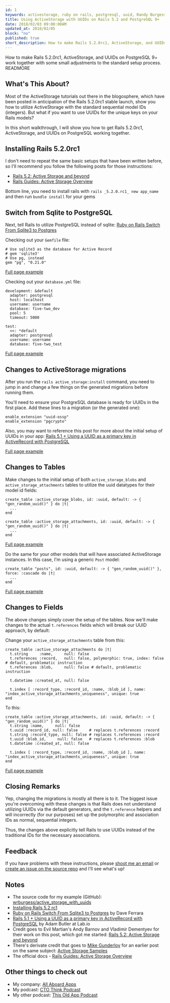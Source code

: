 ```yaml
---
id: 1
keywords: activestorage, ruby on rails, postgresql, uuid, Randy Burgess
title: Using ActiveStorage with UUIDs on Rails 5.2 and PostgreSQL 9+
date: 2018/02/03 09:00:00AM
updated_at: 2018/02/05
block: "no"
published: true
short_description: How to make Rails 5.2.0rc1, ActiveStorage, and UUIDs on PostgreSQL 9+ work together with some small adjustments to the standard setup process.
---
```


How to make Rails 5.2.0rc1, ActiveStorage, and UUIDs on PostgreSQL 9+ work together with some small adjustments to the standard setup process.
READMORE

## What's This About?

Most of the ActiveStorage tutorials out there in the blogosphere, which have been posted in anticipation of the Rails 5.2.0rc1 stable launch, show you how to utilize ActiveStorage with the standard sequential model IDs (integers). But what if you want to use UUIDs for the unique keys on your Rails models?

In this short walkthrough, I will show you how to get Rails 5.2.0rc1, ActiveStorage, and UUIDs on PostgreSQL working together.

## Installing Rails 5.2.0rc1

I don't need to repeat the same basic setups that have been written before, so I'll recommend you follow the following posts for those instructions:

- [Rails 5.2:
  Active Storage and beyond](https://evilmartians.com/chronicles/rails-5-2-active-storage-and-beyond)
- [Rails Guides: Active Storage Overview](http://edgeguides.rubyonrails.org/active_storage_overview.html)

Bottom line, you need to install rails with `rails _5.2.0.rc1_ new app_name` and then run `bundle install` for your gems

## Switch from Sqlite to PostgreSQL

Next, tell Rails to utilize PostgreSQL instead of sqlite: [Ruby on Rails Switch From Sqlite3 to Postgres](https://www.daveferrara1.com/ruby-in-rails-switch-from-sqlite3-to-postgres/)

Checking out your `Gemfile` file:

    # Use sqlite3 as the database for Active Record
    # gem 'sqlite3'
    # Use pg, instead
    gem "pg", "0.21.0"

[Full page example](https://github.com/wrburgess/active_storage_with_uuids/blob/master/Gemfile)

Checking out your `database.yml` file:

    development: &default
      adapter: postgresql
      host: localhost
      username: username
      database: five-two_dev
      pool: 5
      timeout: 5000

    test:
      <<: *default
      adapter: postgresql
      username: username
      database: five-two_test

[Full page example](https://github.com/wrburgess/active_storage_with_uuids/blob/master/config/database.yml)

## Changes to ActiveStorage migrations

After you run the `rails active_storage:install` command, you need to jump in and change a few things on the generated migrations before running them.

You'll need to ensure your PostgreSQL database is ready for UUIDs in the first place. Add these lines to a migration (or the generated one):

    enable_extension "uuid-ossp"
    enable_extension "pgcrypto"

Also, you may want to reference this post for more about the initial setup of UUIDs in your app: [Rails 5.1 + Using a UUID as a primary key in ActiveRecord with PostgreSQL](https://lab.io/articles/2017/04/13/uuids-rails-5-1/)

[Full page example](https://github.com/wrburgess/active_storage_with_uuids/blob/master/db/migrate/20180204011656_create_active_storage_tables.active_storage.rb)

## Changes to Tables

Make changes to the initial setup of both `active_storage_blobs` and `active_storage_attachments` tables to utilize the uuid datatypes for their model id fields:

    create_table :active_storage_blobs, id: :uuid, default: -> { "gen_random_uuid()" } do |t|
      ...
    end

    create_table :active_storage_attachments, id: :uuid, default: -> { "gen_random_uuid()" } do |t|
      ...
    end

[Full page example](https://github.com/wrburgess/active_storage_with_uuids/blob/master/db/migrate/20180204011656_create_active_storage_tables.active_storage.rb)

Do the same for your other models that will have associated ActiveStorage instances. In this case, I'm using a generic `Post` model:

    create_table "posts", id: :uuid, default: -> { "gen_random_uuid()" }, force: :cascade do |t|
      ...
    end

[Full page example](https://github.com/wrburgess/active_storage_with_uuids/blob/master/db/migrate/20180204011656_create_active_storage_tables.active_storage.rb)

## Changes to Fields

The above changes simply cover the setup of the tables. Now we'll make changes to the actual `t.references` fields which will break our UUID approach, by default:

Change your `active_storage_attachments` table from this:

    create_table :active_storage_attachments do |t|
      t.string     :name,     null: false
      t.references :record,   null: false, polymorphic: true, index: false # default, problematic instruction
      t.references :blob,     null: false # default, problematic instruction

      t.datetime :created_at, null: false

      t.index [ :record_type, :record_id, :name, :blob_id ], name: "index_active_storage_attachments_uniqueness", unique: true
    end

To this:

    create_table :active_storage_attachments, id: :uuid, default: -> { "gen_random_uuid()" } do |t|
      t.string :name,     null: false
      t.uuid :record_id, null: false     # replaces t.references :record
      t.string :record_type, null: false # replaces t.references :record
      t.uuid :blob_id,     null: false   # replaces t.references :blob
      t.datetime :created_at, null: false

      t.index [ :record_type, :record_id, :name, :blob_id ], name: "index_active_storage_attachments_uniqueness", unique: true
    end

[Full page example](https://github.com/wrburgess/active_storage_with_uuids/blob/master/db/migrate/20180204011656_create_active_storage_tables.active_storage.rb)

## Closing Remarks

Yep, changing the migrations is mostly all there is to it. The biggest issue you're overcoming with these changes is that Rails does not understand utilizing UUIDs via the default generators, and the `t.reference` helpers and will incorrectly (for our purposes) set up the polymorphic and association IDs as normal, sequential integers.

Thus, the changes above explicitly tell Rails to use UUIDs instead of the traditional IDs for the necessary associations.

## Feedback

If you have problems with these instructions, please [shoot me an email](mailto:wrburgess@wrburgess.com) or [create an issue on the source repo](https://github.com/wrburgess/active_storage_with_uuids/issues) and I'll see what's up!

## Notes

- The source code for my example (GitHub): [wrburgess/active_storage_with_uuids](https://github.com/wrburgess/active_storage_with_uuids)
- [Installing Rails 5.2 rc1](http://weblog.rubyonrails.org/2017/3/20/Rails-5-1-rc1/)
- [Ruby on Rails Switch From Sqlite3 to Postgres](https://www.daveferrara1.com/ruby-in-rails-switch-from-sqlite3-to-postgres/) by Dave Ferrara
- [Rails 5.1 + Using a UUID as a primary key in ActiveRecord with PostgreSQL](https://lab.io/articles/2017/04/13/uuids-rails-5-1/) by Adam Butler at Lab.io
- Credit goes to Evil Martian's Andy Barnov and Vladimir Dementyev for their work on this post, which got me started: [Rails 5.2:
  Active Storage and beyond](https://evilmartians.com/chronicles/rails-5-2-active-storage-and-beyond)
- There's derivate credit that goes to [Mike Gunderloy](https://afreshcup.com/about/) for an earlier post on the same subject: [Active Storage Samples](https://afreshcup.com/home/2017/07/23/activestorage-samples)
- The official docs - [Rails Guides: Active Storage Overview](http://edgeguides.rubyonrails.org/active_storage_overview.html)

## Other things to check out

- My company: [All Aboard Apps](https://www.allaboardapps.com)
- My podcast: [CTO Think Podcast](https://www.ctothink.com)
- My other podcast: [This Old App Podcast](https://thisoldapp.online)
